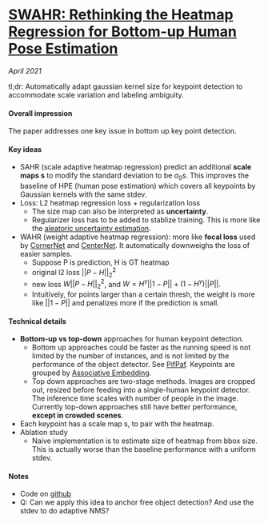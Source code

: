 # [SWAHR: Rethinking the Heatmap Regression for Bottom-up Human Pose Estimation](https://arxiv.org/abs/2012.15175)

_April 2021_

tl;dr: Automatically adapt gaussian kernel size for keypoint detection to accommodate scale variation and labeling ambiguity.

#### Overall impression
The paper addresses one key issue in bottom up key point detection.

#### Key ideas
- SAHR (scale adaptive heatmap regression) predict an additional **scale maps s** to modify the standard deviation to be $\sigma_0 s$. This improves the baseline of HPE (human pose estimation) which covers all keypoints by Gaussian kernels with the same stdev.
- Loss: L2 heatmap regression loss + regularization loss
	- The size map can also be interpreted as **uncertainty**. 
	- Regularizer loss has to be added to stablize training. This is more like the [aleatoric uncertainty estimation](kl_loss.md).
- WAHR (weight adaptive heatmap regression): more like **focal loss** used by [CornerNet](cornernet.md) and [CenterNet](centernet.md). It automatically downweighs the loss of easier samples.
	- Suppose P is prediction, H is GT heatmap
	- original l2 loss $||P-H||_2^2$
	- new loss $W ||P-H||_2^2$, and $W = H^\gamma ||1-P|| + (1-H^\gamma) ||P||$. 
	- Intuitively, for points larger than a certain thresh, the weight is more like $||1-P||$ and penalizes more if the prediction is small. 

#### Technical details
- **Bottom-up vs top-down** approaches for human keypoint detection. 
	- Bottom up approaches could be faster as the running speed is not limited by the number of instances, and is not limited by the performance of the object detector. See [PifPaf](pifpaf.md). Keypoints are grouped by [Associative Embedding](associative_embedding.md).
	- Top down approaches are two-stage methods. Images are cropped out, resized before feeding into a single-human keypoint detector. The inference time scales with number of people in the image. Currently top-down approaches still have better performance, **except in crowded scenes**. 
- Each keypoint has a scale map s, to pair with the heatmap.
- Ablation study
	- Naive implementation is to estimate size of heatmap from bbox size. This is actually worse than the baseline performance with a uniform stdev.

#### Notes
- Code on [github](https://github.com/greatlog/SWAHR-HumanPose)
- Q: Can we apply this idea to anchor free object detection? And use the stdev to do adaptive NMS?
